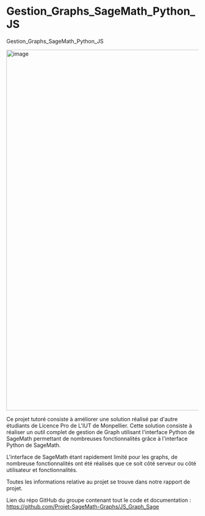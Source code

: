 # Gestion_Graphs_SageMath_Python_JS
Gestion_Graphs_SageMath_Python_JS

<img width="944" alt="image" src="https://user-images.githubusercontent.com/90316879/172796028-1b51756a-ee69-4542-9499-5cb8240f04ea.png">


Ce projet tutoré consiste à améliorer une solution réalisé par d'autre étudiants de Licence Pro de L'IUT de Monpellier. Cette solution consiste à réaliser un outil complet de gestion de Graph utilisant l'interface Python de SageMath permettant de nombreuses fonctionnalités grâce à l'interface Python de SageMath.

L'interface de SageMath étant rapidement limité pour les graphs, de nombreuse fonctionnalités ont été réalisés que ce soit côté serveur ou côté utilisateur et fonctionnalités.

Toutes les informations relative au projet se trouve dans notre rapport de projet.


Lien du répo GitHub du groupe contenant tout le code et documentation : https://github.com/Projet-SageMath-Graphs/JS_Graph_Sage
